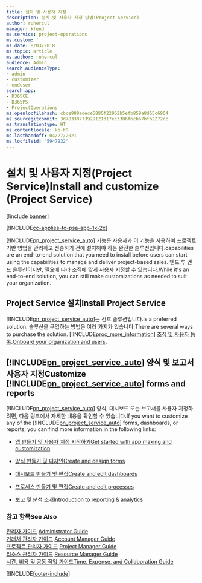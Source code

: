 ```yaml
---
title: 설치 및 사용자 지정
description: 설치 및 사용자 지정 방법(Project Service)
author: ruhercul
manager: kfend
ms.service: project-operations
ms.custom: ''
ms.date: 8/03/2018
ms.topic: article
ms.author: ruhercul
audience: Admin
search.audienceType:
- admin
- customizer
- enduser
search.app:
- D365CE
- D365PS
- ProjectOperations
ms.openlocfilehash: cbce900adece5880f22962b5efb859a8d65c6904
ms.sourcegitcommit: 3d78338773929121d17ec3386f6cb67bfb2272cc
ms.translationtype: HT
ms.contentlocale: ko-KR
ms.lasthandoff: 04/27/2021
ms.locfileid: "5947932"
---
```

# <a name="install-and-customize-project-service"></a><span data-ttu-id="42187-103">설치 및 사용자 지정(Project Service)</span><span class="sxs-lookup"><span data-stu-id="42187-103">Install and customize (Project Service)</span></span>

[!include [banner](../includes/psa-now-project-operations.md)]

[!INCLUDE[cc-applies-to-psa-app-1x-2x](../includes/cc-applies-to-psa-app-1x-2x.md)]

[!INCLUDE[pn_project_service_auto](../includes/pn-project-service-auto.md)] <span data-ttu-id="42187-104">기능은 사용자가 이 기능을 사용하여 프로젝트 기반 영업을 관리하고 전송하기 전에 설치해야 하는 완전한 솔루션입니다.</span><span class="sxs-lookup"><span data-stu-id="42187-104">capabilities are an end-to-end solution that you need to install before users can start using the capabilities to manage and deliver project-based sales.</span></span> <span data-ttu-id="42187-105">엔드 투 엔드 솔루션이지만, 필요에 따라 조직에 맞게 사용자 지정할 수 있습니다.</span><span class="sxs-lookup"><span data-stu-id="42187-105">While it's an end-to-end solution, you can still make customizations as needed to suit your organization.</span></span>  
<!-- TODO: I expect to find the information on how to get and install this here. Please find that and add it here. Same for Project Service.--> 
  
## <a name="install-project-service"></a><span data-ttu-id="42187-106">Project Service 설치</span><span class="sxs-lookup"><span data-stu-id="42187-106">Install Project Service</span></span>  
 [!INCLUDE[pn_project_service_auto](../includes/pn-project-service-auto.md)]<span data-ttu-id="42187-107">는 선호 솔루션입니다.</span><span class="sxs-lookup"><span data-stu-id="42187-107">is a preferred solution.</span></span> <span data-ttu-id="42187-108">솔루션을 구입하는 방법은 여러 가지가 있습니다.</span><span class="sxs-lookup"><span data-stu-id="42187-108">There are several ways to purchase the solution.</span></span> [!INCLUDE[proc_more_information](../includes/proc-more-information.md)] <span data-ttu-id="42187-109">[조직 및 사용자 등록](/dynamics365/customerengagement/on-premises/admin/onboard-your-organization-and-users-to-dynamics-365-online).</span><span class="sxs-lookup"><span data-stu-id="42187-109">[Onboard your organization and users](/dynamics365/customerengagement/on-premises/admin/onboard-your-organization-and-users-to-dynamics-365-online).</span></span>  
  
## <a name="customize-pn_project_service_auto-forms-and-reports"></a><span data-ttu-id="42187-110">[!INCLUDE[pn_project_service_auto](../includes/pn-project-service-auto.md)] 양식 및 보고서 사용자 지정</span><span class="sxs-lookup"><span data-stu-id="42187-110">Customize [!INCLUDE[pn_project_service_auto](../includes/pn-project-service-auto.md)] forms and reports</span></span>  
 <span data-ttu-id="42187-111">[!INCLUDE[pn_project_service_auto](../includes/pn-project-service-auto.md)] 양식, 대시보드 또는 보고서를 사용자 지정하려면, 다음 링크에서 자세한 내용을 확인할 수 있습니다.</span><span class="sxs-lookup"><span data-stu-id="42187-111">If you want to customize any of the [!INCLUDE[pn_project_service_auto](../includes/pn-project-service-auto.md)] forms, dashboards, or reports, you can find more information in the following links:</span></span>  
  
- [<span data-ttu-id="42187-112">앱 만들기 및 사용자 지정 시작하기</span><span class="sxs-lookup"><span data-stu-id="42187-112">Get started with app making and customization</span></span>](/dynamics365/customerengagement/on-premises/customize/getting-started-customization)  
  
- [<span data-ttu-id="42187-113">양식 만들기 및 디자인</span><span class="sxs-lookup"><span data-stu-id="42187-113">Create and design forms</span></span>](/dynamics365/customerengagement/on-premises/customize/create-design-forms)  
  
- [<span data-ttu-id="42187-114">대시보드 만들기 및 편집</span><span class="sxs-lookup"><span data-stu-id="42187-114">Create and edit dashboards</span></span>](/dynamics365/customerengagement/on-premises/customize/create-edit-dashboards)  
  
- [<span data-ttu-id="42187-115">프로세스 만들기 및 편집</span><span class="sxs-lookup"><span data-stu-id="42187-115">Create and edit processes</span></span>](/dynamics365/customerengagement/on-premises/customize/guide-staff-through-common-tasks-processes)  
  
- [<span data-ttu-id="42187-116">보고 및 분석 소개</span><span class="sxs-lookup"><span data-stu-id="42187-116">Introduction to reporting & analytics</span></span>](/dynamics365/customerengagement/on-premises/analytics/reporting-analytics-with-dynamics-365)  
  
### <a name="see-also"></a><span data-ttu-id="42187-117">참고 항목</span><span class="sxs-lookup"><span data-stu-id="42187-117">See Also</span></span>  
 <span data-ttu-id="42187-118">[관리자 가이드](../psa/admin-guide.md) </span><span class="sxs-lookup"><span data-stu-id="42187-118">[Administrator Guide](../psa/admin-guide.md) </span></span>  
 <span data-ttu-id="42187-119">[거래처 관리자 가이드](../psa/account-manager-guide.md) </span><span class="sxs-lookup"><span data-stu-id="42187-119">[Account Manager Guide](../psa/account-manager-guide.md) </span></span>  
 <span data-ttu-id="42187-120">[프로젝트 관리자 가이드](../psa/project-manager-guide.md) </span><span class="sxs-lookup"><span data-stu-id="42187-120">[Project Manager Guide](../psa/project-manager-guide.md) </span></span>  
 <span data-ttu-id="42187-121">[리소스 관리자 가이드](../psa/resource-manager-guide.md) </span><span class="sxs-lookup"><span data-stu-id="42187-121">[Resource Manager Guide](../psa/resource-manager-guide.md) </span></span>  
 [<span data-ttu-id="42187-122">시간, 비용 및 공동 작업 가이드</span><span class="sxs-lookup"><span data-stu-id="42187-122">Time, Expense, and Collaboration Guide</span></span>](../psa/time-expense-collaboration-guide.md)


[!INCLUDE[footer-include](../includes/footer-banner.md)]
